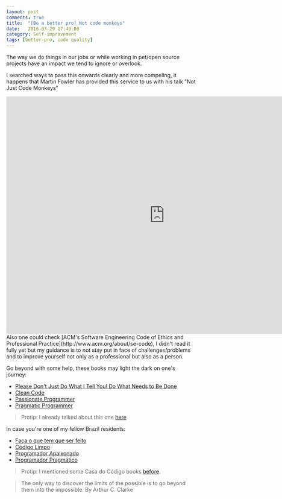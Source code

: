 ```yaml
---
layout: post
comments: true
title:  "[Be a better pro] Not code monkeys"
date:   2016-03-29 17:40:00
category: Self-improvement
tags: [better-pro, code quality]
---
```


The way we do things in our jobs or while working in pet/open source projects have an impact we tend to ignore or overlook.

I searched ways to pass this onwards clearly and more compeling, it happens that Martin Fowler has provided this service to us with his talk "Not Just Code Monkeys"
<br/>

<iframe width="840" height="630" src="https://www.youtube.com/embed/4E3xfR6IBII" frameborder="0" allowfullscreen></iframe>

<br/>
Also one could check [ACM's Software Engineering Code of Ethics and Professional Practice](http://www.acm.org/about/se-code), I didn't read it fully yet but my guidance is to not stay put in face of challenges/problems and to improve yourself not only as a professional but also as a person.

Go beyond with some help, these books may light the dark on one's journey:

* [Please Don't Just Do What I Tell You! Do What Needs to Be Done](http://www.amazon.com/Please-Dont-Just-What-Needs/dp/0786867299/ref=asap_bc?ie=UTF8)
* [Clean Code](http://www.amazon.com/Clean-Code-Handbook-Software-Craftsmanship/dp/0132350882)
* [Passionate Programmer](http://www.amazon.com/Passionate-Programmer-Remarkable-Development-Pragmatic/dp/1934356344/ref=sr_1_1?s=books&ie=UTF8&qid=1459285597&sr=1-1&keywords=passionate+programmer)
* [Pragmatic Programmer](http://www.amazon.com/Pragmatic-Programmer-Journeyman-Master/dp/020161622X/ref=sr_1_2?s=books&ie=UTF8&qid=1459285597&sr=1-2&keywords=passionate+programmer)

> Protip: I already talked about this one [here](http://vnavarro.com.br/betterpro/books/2015/03/10/better-pro-books-01.html)

In case you're one of my fellow Brazil residents:

* [Faça o que tem que ser feito](http://www.saraiva.com.br/faca-o-que-tem-de-ser-feito-124927.html)
* [Código Limpo](http://www.livrariacultura.com.br/p/codigo-limpo-2874223)
* [Programador Apaixonado](https://www.casadocodigo.com.br/products/livro-programador-apaixonado)
* [Programador Pragmático](http://www.saraiva.com.br/o-programador-pragmatico-3674493.html)

> Protip: I mentioned some Casa do Código books [before](http://vnavarro.com.br/betterpro/books/2015/05/26/better-pro-books-02.html).

> The only way to discover the limits of the possible is to go beyond them into the impossible. By Arthur C. Clarke
